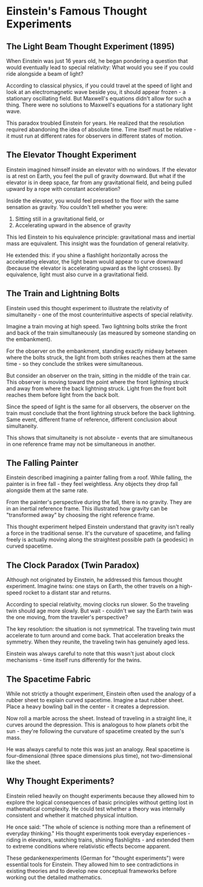 # Einstein's Famous Thought Experiments

## The Light Beam Thought Experiment (1895)

When Einstein was just 16 years old, he began pondering a question that would eventually lead to special relativity: What would you see if you could ride alongside a beam of light?

According to classical physics, if you could travel at the speed of light and look at an electromagnetic wave beside you, it should appear frozen - a stationary oscillating field. But Maxwell's equations didn't allow for such a thing. There were no solutions to Maxwell's equations for a stationary light wave.

This paradox troubled Einstein for years. He realized that the resolution required abandoning the idea of absolute time. Time itself must be relative - it must run at different rates for observers in different states of motion.

## The Elevator Thought Experiment

Einstein imagined himself inside an elevator with no windows. If the elevator is at rest on Earth, you feel the pull of gravity downward. But what if the elevator is in deep space, far from any gravitational field, and being pulled upward by a rope with constant acceleration?

Inside the elevator, you would feel pressed to the floor with the same sensation as gravity. You couldn't tell whether you were:
1. Sitting still in a gravitational field, or
2. Accelerating upward in the absence of gravity

This led Einstein to his equivalence principle: gravitational mass and inertial mass are equivalent. This insight was the foundation of general relativity.

He extended this: if you shine a flashlight horizontally across the accelerating elevator, the light beam would appear to curve downward (because the elevator is accelerating upward as the light crosses). By equivalence, light must also curve in a gravitational field.

## The Train and Lightning Bolts

Einstein used this thought experiment to illustrate the relativity of simultaneity - one of the most counterintuitive aspects of special relativity.

Imagine a train moving at high speed. Two lightning bolts strike the front and back of the train simultaneously (as measured by someone standing on the embankment).

For the observer on the embankment, standing exactly midway between where the bolts struck, the light from both strikes reaches them at the same time - so they conclude the strikes were simultaneous.

But consider an observer on the train, sitting in the middle of the train car. This observer is moving toward the point where the front lightning struck and away from where the back lightning struck. Light from the front bolt reaches them before light from the back bolt.

Since the speed of light is the same for all observers, the observer on the train must conclude that the front lightning struck before the back lightning. Same event, different frame of reference, different conclusion about simultaneity.

This shows that simultaneity is not absolute - events that are simultaneous in one reference frame may not be simultaneous in another.

## The Falling Painter

Einstein described imagining a painter falling from a roof. While falling, the painter is in free fall - they feel weightless. Any objects they drop fall alongside them at the same rate.

From the painter's perspective during the fall, there is no gravity. They are in an inertial reference frame. This illustrated how gravity can be "transformed away" by choosing the right reference frame.

This thought experiment helped Einstein understand that gravity isn't really a force in the traditional sense. It's the curvature of spacetime, and falling freely is actually moving along the straightest possible path (a geodesic) in curved spacetime.

## The Clock Paradox (Twin Paradox)

Although not originated by Einstein, he addressed this famous thought experiment. Imagine twins: one stays on Earth, the other travels on a high-speed rocket to a distant star and returns.

According to special relativity, moving clocks run slower. So the traveling twin should age more slowly. But wait - couldn't we say the Earth twin was the one moving, from the traveler's perspective?

The key resolution: the situation is not symmetrical. The traveling twin must accelerate to turn around and come back. That acceleration breaks the symmetry. When they reunite, the traveling twin has genuinely aged less.

Einstein was always careful to note that this wasn't just about clock mechanisms - time itself runs differently for the twins.

## The Spacetime Fabric

While not strictly a thought experiment, Einstein often used the analogy of a rubber sheet to explain curved spacetime. Imagine a taut rubber sheet. Place a heavy bowling ball in the center - it creates a depression.

Now roll a marble across the sheet. Instead of traveling in a straight line, it curves around the depression. This is analogous to how planets orbit the sun - they're following the curvature of spacetime created by the sun's mass.

He was always careful to note this was just an analogy. Real spacetime is four-dimensional (three space dimensions plus time), not two-dimensional like the sheet.

## Why Thought Experiments?

Einstein relied heavily on thought experiments because they allowed him to explore the logical consequences of basic principles without getting lost in mathematical complexity. He could test whether a theory was internally consistent and whether it matched physical intuition.

He once said: "The whole of science is nothing more than a refinement of everyday thinking." His thought experiments took everyday experiences - riding in elevators, watching trains, shining flashlights - and extended them to extreme conditions where relativistic effects become apparent.

These gedankenexperiments (German for "thought experiments") were essential tools for Einstein. They allowed him to see contradictions in existing theories and to develop new conceptual frameworks before working out the detailed mathematics.
